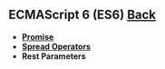 ## ECMAScript 6 (ES6) [Back](./../JavaScript.md)

- [**Promise**](./promise/promise.md)
- [**Spread Operators**](./spread_operators/spread_operators.md)
- **Rest Parameters**